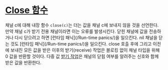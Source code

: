# [Close 함수](#close)

채널 c에 대해 내장 함수 `close(c)`는 더는 값을 채널 c에 보내지 않을 것을 선언한다. 만약 채널 c가 받기 전용 채널이라면 이는 오류를 발생시킨다. 닫힌 채널에 값을 전송하거나 다시 닫으려고 하면 [런타임 패닉](/Run-time panics/)을 일으킨다. nil 채널을 닫는 것도 [런타임 패닉](/Run-time panics/)을 일으킨다. close 호출 후에 그리고 이전에 보내진 모든 값을 받은 이후의 받기(receive) 작업은 블로킹 없이 채널 타입을 위해 0 값을 반환할 것이다. 다중 값 [받기 작업](/Expressions/receive_operator.html)은 채널의 닫힘 여부를 알려주는 신호와 함께 받은 값을 반환한다.